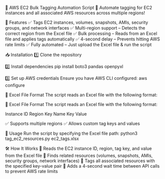 📌 AWS EC2 Bulk Tagging Automation Script
🚀 Automate tagging for EC2 instances and all associated AWS resources across multiple regions!

🔹 Features
✅ Tags EC2 instances, volumes, snapshots, AMIs, security groups, and network interfaces
✅ Multi-region support – Detects the correct region from the Excel file
✅ Bulk processing – Reads from an Excel file and applies tags automatically
✅ 4-second delay – Prevents hitting AWS rate limits
✅ Fully automated – Just upload the Excel file & run the script

📥 Installation
1️⃣ Clone the repository

2️⃣ Install dependencies
pip install boto3 pandas openpyxl

3️⃣ Set up AWS credentials
Ensure you have AWS CLI configured:
aws configure

📄 Excel File Format
The script reads an Excel file with the following format:

📄 Excel File Format
The script reads an Excel file with the following format:

Instance ID          Region	            Key Name	              Key Value


✅ Supports multiple regions
✅ Allows custom tag keys and values



🚀 Usage
Run the script by specifying the Excel file path:
python3 tag_ec2_resources.py ec2_tags.xlsx


🛠 How It Works
🔹 Reads the EC2 instance ID, region, tag key, and value from the Excel file
🔹 Finds related resources (volumes, snapshots, AMIs, security groups, network interfaces)
🔹 Tags all associated resources with the specified key-value pair
🔹 Adds a 4-second wait time between API calls to prevent AWS rate limits






